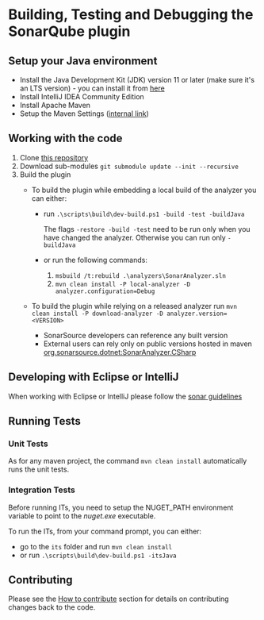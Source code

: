 # Building, Testing and Debugging the SonarQube plugin

## Setup your Java environment

- Install the Java Development Kit (JDK) version 11 or later (make sure it's an LTS version) - you can install it from [here](https://www.azul.com/downloads/zulu-community/?version=java-11-lts&os=windows&architecture=x86-64-bit&package=jdk)
- Install IntelliJ IDEA Community Edition
- Install Apache Maven 
- Setup the Maven Settings ([internal link](https://xtranet-sonarsource.atlassian.net/wiki/spaces/DEV/pages/776711/Developer+Box))

## Working with the code

1. Clone [this repository](https://github.com/SonarSource/sonar-dotnet.git)
1. Download sub-modules `git submodule update --init --recursive`
1. Build the plugin
    * To build the plugin while embedding a local build of the analyzer you can either:
        * run `.\scripts\build\dev-build.ps1 -build -test -buildJava`

            The flags `-restore -build -test` need to be run only when you have changed the analyzer. Otherwise you can run only `-buildJava`

        * or run the following commands:
            1. `msbuild /t:rebuild .\analyzers\SonarAnalyzer.sln`
            1. `mvn clean install -P local-analyzer -D analyzer.configuration=Debug`

    * To build the plugin while relying on a released analyzer run `mvn clean install -P download-analyzer -D analyzer.version=<VERSION>`
        * SonarSource developers can reference any built version
        * External users can rely only on public versions hosted in maven [org.sonarsource.dotnet:SonarAnalyzer.CSharp](https://mvnrepository.com/artifact/org.sonarsource.dotnet/SonarAnalyzer.CSharp)

## Developing with Eclipse or IntelliJ

When working with Eclipse or IntelliJ please follow the [sonar guidelines](https://github.com/SonarSource/sonar-developer-toolset)

## Running Tests

### Unit Tests

As for any maven project, the command `mvn clean install` automatically runs the unit tests.

### Integration Tests

Before running ITs, you need to setup the NUGET_PATH environment variable to point to the *nuget.exe* executable.

To run the ITs, from your command prompt, you can either:

* go to the `its` folder and run `mvn clean install`
* or run `.\scripts\build\dev-build.ps1 -itsJava`

## Contributing

Please see the [How to contribute](../README.md#how-to-contribute) section  for details on contributing changes back to the code.
